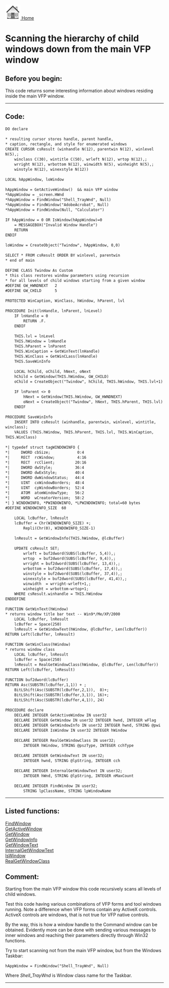 [<img src="../images/home.png"> Home ](https://github.com/VFPX/Win32API)  

# Scanning the hierarchy of child windows down from the main VFP window

## Before you begin:
This code returns some interesting information about windows residing inside the main VFP window.  
  
***  


## Code:
```foxpro  
DO declare

* resulting cursor stores handle, parent handle,
* caption, rectangle, and style for enumerated windows
CREATE CURSOR csResult (winhandle N(12), parentwin N(12), winlevel N(5),;
	winclass C(30), wintitle C(50), wrleft N(12), wrtop N(12),;
	wrright N(12), wrbottom N(12), winwidth N(5), winheight N(5),;
	winstyle N(12), winexstyle N(12))

LOCAL hAppWindow, loWindow

hAppWindow = GetActiveWindow()  && main VFP window
*hAppWindow = _screen.HWnd
*hAppWindow = FindWindow("Shell_TrayWnd", Null)
*hAppWindow = FindWindow("AdobeAcrobat", Null)
*hAppWindow = FindWindow(Null, "Calculator")

IF hAppWindow = 0 OR IsWindow(hAppWindow)=0
	= MESSAGEBOX("Invalid Window Handle")
	RETURN
ENDIF

loWindow = CreateObject("Twindow", hAppWindow, 0,0)

SELECT * FROM csResult ORDER BY winlevel, parentwin
* end of main

DEFINE CLASS Twindow As Custom
* this class restores window parameters using recursion
* for all levels of child windows starting from a given window
#DEFINE GW_HWNDNEXT   2
#DEFINE GW_CHILD      5

PROTECTED WinCaption, WinClass, hWindow, hParent, lvl

PROCEDURE Init(lnHandle, lnParent, lnLevel)
	IF lnHandle = 0
		RETURN .F.
	ENDIF

	THIS.lvl = lnLevel
	THIS.hWindow = lnHandle
	THIS.hParent = lnParent
	THIS.WinCaption = GetWinText(lnHandle)
	THIS.WinClass = GetWinCLass(lnHandle)
	THIS.SaveWinInfo

	LOCAL hChild, oChild, hNext, oNext
	hChild = GetWindow(THIS.hWindow, GW_CHILD)
	oChild = CreateObject("Twindow", hChild, THIS.hWindow, THIS.lvl+1)

	IF lnParent <> 0
		hNext = GetWindow(THIS.hWindow, GW_HWNDNEXT)
		oNext = CreateObject("Twindow", hNext, THIS.hParent, THIS.lvl)
	ENDIF

PROCEDURE SaveWinInfo
	INSERT INTO csResult (winhandle, parentwin, winlevel, wintitle, winclass);
	VALUES (THIS.hWindow, THIS.hParent, THIS.lvl, THIS.WinCaption, THIS.WinClass)
	
*| typedef struct tagWINDOWINFO {
*|     DWORD cbSize;            0:4
*|     RECT  rcWindow;          4:16
*|     RECT  rcClient;         20:16
*|     DWORD dwStyle;          36:4
*|     DWORD dwExStyle;        40:4
*|     DWORD dwWindowStatus;   44:4
*|     UINT  cxWindowBorders;  48:4
*|     UINT  cyWindowBorders;  52:4
*|     ATOM  atomWindowType;   56:2
*|     WORD  wCreatorVersion;  58:2
*| } WINDOWINFO, *PWINDOWINFO, *LPWINDOWINFO; total=60 bytes
#DEFINE WINDOWINFO_SIZE  60

	LOCAL lcBuffer, lnResult
	lcBuffer = Chr(WINDOWINFO_SIZE) +;
		Repli(Chr(0), WINDOWINFO_SIZE-1)

	lnResult = GetWindowInfo(THIS.hWindow, @lcBuffer)
	
	UPDATE csResult SET;
		wrleft = buf2dword(SUBS(lcBuffer, 5,4)),;
		wrtop  = buf2dword(SUBS(lcBuffer, 9,4)),;
		wrright = buf2dword(SUBS(lcBuffer, 13,4)),;
		wrbottom = buf2dword(SUBS(lcBuffer, 17,4)),;
		winstyle = buf2dword(SUBS(lcBuffer, 37,4)),;
		winexstyle = buf2dword(SUBS(lcBuffer, 41,4)),;
		winwidth  = wrright-wrleft+1,;
		winheight = wrbottom-wrtop+1;
	WHERE csResult.winhandle = THIS.hWindow
ENDDEFINE

FUNCTION GetWinText(hWindow)
* returns window title bar text -- Win9*/Me/XP/2000
	LOCAL lcBuffer, lnResult
	lcBuffer = Space(250)
	lnResult = GetWindowText(hWindow, @lcBuffer, Len(lcBuffer))
RETURN Left(lcBuffer, lnResult)

FUNCTION GetWinClass(hWindow)
* returns window class
	LOCAL lcBuffer, lnResult
	lcBuffer = Space(250)
	lnResult = RealGetWindowClass(hWindow, @lcBuffer, Len(lcBuffer))
RETURN Left(lcBuffer, lnResult)

FUNCTION buf2dword(lcBuffer)
RETURN Asc(SUBSTR(lcBuffer,1,1)) + ;
	BitLShift(Asc(SUBSTR(lcBuffer,2,1)),  8)+;
	BitLShift(Asc(SUBSTR(lcBuffer,3,1)), 16)+;
	BitLShift(Asc(SUBSTR(lcBuffer,4,1)), 24)

PROCEDURE declare
	DECLARE INTEGER GetActiveWindow IN user32
	DECLARE INTEGER GetWindow IN user32 INTEGER hwnd, INTEGER wFlag
	DECLARE INTEGER GetWindowInfo IN user32 INTEGER hwnd, STRING @pwi
	DECLARE INTEGER IsWindow IN user32 INTEGER hWindow

	DECLARE INTEGER RealGetWindowClass IN user32;
		INTEGER hWindow, STRING @pszType, INTEGER cchType

	DECLARE INTEGER GetWindowText IN user32;
		INTEGER hwnd, STRING @lpString, INTEGER cch

	DECLARE INTEGER InternalGetWindowText IN user32;
		INTEGER hWnd, STRING @lpString, INTEGER nMaxCount

	DECLARE INTEGER FindWindow IN user32;
		STRING lpClassName, STRING lpWindowName  
```  
***  


## Listed functions:
[FindWindow](../libraries/user32/FindWindow.md)  
[GetActiveWindow](../libraries/user32/GetActiveWindow.md)  
[GetWindow](../libraries/user32/GetWindow.md)  
[GetWindowInfo](../libraries/user32/GetWindowInfo.md)  
[GetWindowText](../libraries/user32/GetWindowText.md)  
[InternalGetWindowText](../libraries/user32/InternalGetWindowText.md)  
[IsWindow](../libraries/user32/IsWindow.md)  
[RealGetWindowClass](../libraries/user32/RealGetWindowClass.md)  

## Comment:
Starting from the main VFP window this code recursively scans all levels of child windows.  
  
Test this code having various combinations of  VFP forms and tool windows running. Note a difference when VFP forms contain any ActiveX controls. ActiveX controls are windows, that is not true for VFP native controls.  
  
By the way, this is how a window handle to the Command window can be obtained. Evidently more can be done with sending various messages to inner windows and reaching their parameters directly through Win32 functions.  
  
Try to start scanning not from the main VFP window, but from the Windows Taskbar:  
  
<code>hAppWindow = FindWindow("Shell_TrayWnd", Null)</code>  
  
Where *Shell_TrayWnd* is Window class name for the Taskbar.  
  
***  

